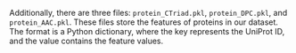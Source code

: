 Additionally, there are three files: `protein_CTriad.pkl`, `protein_DPC.pkl`, and `protein_AAC.pkl`. These files store the features of proteins in our dataset. The format is a Python dictionary, where the key represents the UniProt ID, and the value contains the feature values.
